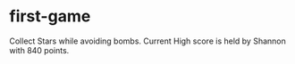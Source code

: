 # first-game

Collect Stars while avoiding bombs. Current High score is held by Shannon with 840 points.  
